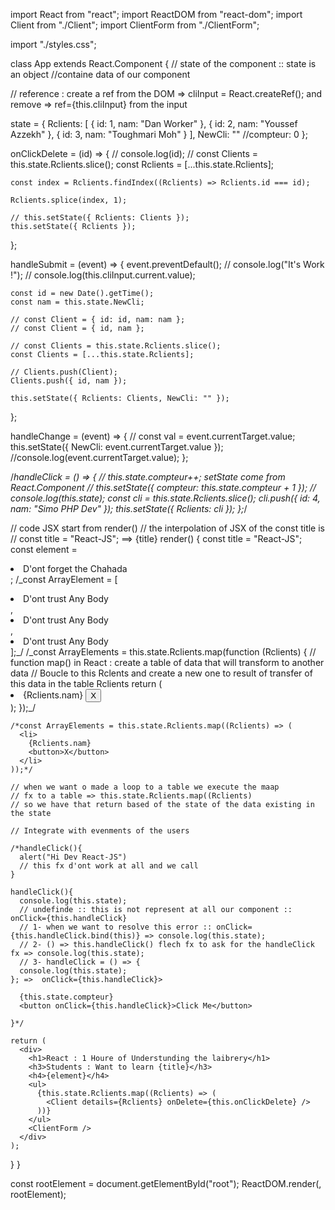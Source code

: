 import React from "react";
import ReactDOM from "react-dom";
import Client from "./Client";
import ClientForm from "./ClientForm";

import "./styles.css";

class App extends React.Component {
// state of the component :: state is an object
//containe data of our component

// reference : create a ref from the DOM => cliInput = React.createRef(); and remove => ref={this.cliInput} from the input

state = {
Rclients: [
{ id: 1, nam: "Dan Worker" },
{ id: 2, nam: "Youssef Azzekh" },
{ id: 3, nam: "Toughmari Moh" }
],
NewCli: ""
//compteur: 0
};

onClickDelete = (id) => {
// console.log(id);
// const Clients = this.state.Rclients.slice();
const Rclients = [...this.state.Rclients];

    const index = Rclients.findIndex((Rclients) => Rclients.id === id);

    Rclients.splice(index, 1);

    // this.setState({ Rclients: Clients });
    this.setState({ Rclients });

};

handleSubmit = (event) => {
event.preventDefault();
// console.log("It's Work !");
// console.log(this.cliInput.current.value);

    const id = new Date().getTime();
    const nam = this.state.NewCli;

    // const Client = { id: id, nam: nam };
    // const Client = { id, nam };

    // const Clients = this.state.Rclients.slice();
    const Clients = [...this.state.Rclients];

    // Clients.push(Client);
    Clients.push({ id, nam });

    this.setState({ Rclients: Clients, NewCli: "" });

};

handleChange = (event) => {
// const val = event.currentTarget.value;
this.setState({ NewCli: event.currentTarget.value });
//console.log(event.currentTarget.value);
};

/_handleClick = () => {
// this.state.compteur++; setState come from React.Component
// this.setState({ compteur: this.state.compteur + 1 });
// console.log(this.state);
const cli = this.state.Rclients.slice();
cli.push({ id: 4, nam: "Simo PHP Dev" });
this.setState({ Rclients: cli });
};_/

// code JSX start from render()
// the interpolation of JSX of the const title is
// const title = "React-JS"; ==> {title}
render() {
const title = "React-JS";
const element = <li>D'ont forget the Chahada</li>;
/_const ArrayElement = [
<li>D'ont trust Any Body</li>,
<li>D'ont trust Any Body</li>,
<li>D'ont trust Any Body</li>
];_/
/_const ArrayElements = this.state.Rclients.map(function (Rclients) {
// function map() in React : create a table of data that will transform to another data
// Boucle to this Rclents and create a new one to result of transfer of this data in the table Rclients
return (
<li>
{Rclients.nam}
<button>X</button>
</li>
);
});_/

    /*const ArrayElements = this.state.Rclients.map((Rclients) => (
      <li>
        {Rclients.nam}
        <button>X</button>
      </li>
    ));*/

    // when we want o made a loop to a table we execute the maap
    // fx to a table => this.state.Rclients.map((Rclients)
    // so we have that return based of the state of the data existing in the state

    // Integrate with evenments of the users

    /*handleClick(){
      alert("Hi Dev React-JS")
      // this fx d'ont work at all and we call
    }

    handleClick(){
      console.log(this.state);
      // undefinde :: this is not represent at all our component :: onClick={this.handleClick}
      // 1- when we want to resolve this error :: onClick={this.handleClick.bind(this)} => console.log(this.state);
      // 2- () => this.handleClick() flech fx to ask for the handleClick fx => console.log(this.state);
      // 3- handleClick = () => {
      console.log(this.state);
    }; =>  onClick={this.handleClick}>

      {this.state.compteur}
      <button onClick={this.handleClick}>Click Me</button>

    }*/

    return (
      <div>
        <h1>React : 1 Houre of Understunding the laibrery</h1>
        <h3>Students : Want to learn {title}</h3>
        <h4>{element}</h4>
        <ul>
          {this.state.Rclients.map((Rclients) => (
            <Client details={Rclients} onDelete={this.onClickDelete} />
          ))}
        </ul>
        <ClientForm />
      </div>
    );

}
}

const rootElement = document.getElementById("root");
ReactDOM.render(<App />, rootElement);
